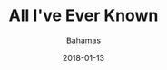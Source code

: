 ---
title: "All I've Ever Known"
subtitle: "Bahamas"
customForwardUrl: "https://www.youtube.com/watch?v=gPjqWwkAymg"
displayImg: "https://img.youtube.com/vi/gPjqWwkAymg/0.jpg"
date: "2018-01-13"
newTab: true 
---